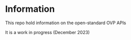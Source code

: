 # Information
This repo hold information on the open-standard OVP APIs

It is a work in progress (December 2023)
